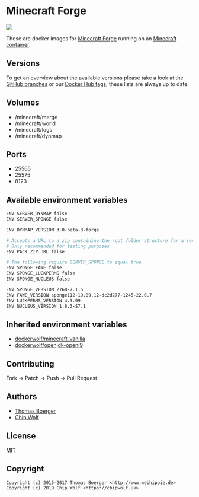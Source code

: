 # Minecraft Forge

[![](https://images.microbadger.com/badges/image/cwlf/minecraft-forge.svg)](https://microbadger.com/images/cwlf/minecraft-forge)

These are docker images for [Minecraft Forge](http://www.minecraftforge.net) running on an [Minecraft container](https://registry.hub.docker.com/u/cwlf/minecraft-vanilla/).


## Versions

To get an overview about the available versions please take a look at the [GitHub branches](https://github.com/dockerwolf/minecraft-forge/branches/all) or our [Docker Hub tags](https://hub.docker.com/r/cwlf/minecraft-forge/tags/), these lists are always up to date.


## Volumes

* /minecraft/merge
* /minecraft/world
* /minecraft/logs
* /minecraft/dynmap


## Ports

* 25565
* 25575
* 8123


## Available environment variables

```bash
ENV SERVER_DYNMAP false
ENV SERVER_SPONGE false

ENV DYNMAP_VERSION 3.0-beta-3-forge

# Accepts a URL to a zip containing the root folder structure for a server pack
# Only recommended for testing purposes
ENV PACK_ZIP_URL false

# The following require SERVER_SPONGE to equal true
ENV SPONGE_FAWE false
ENV SPONGE_LUCKPERMS false
ENV SPONGE_NUCLEUS false

ENV SPONGE_VERSION 2768-7.1.5
ENV FAWE_VERSION sponge112-19.09.12-dc2d277-1245-22.0.7
ENV LUCKPERMS_VERSION 4.3.99
ENV NUCLEUS_VERSION 1.8.3-S7.1
```


## Inherited environment variables

* [dockerwolf/minecraft-vanilla](https://github.com/dockerwolf/minecraft-vanilla#available-environment-variables)
* [dockerwolf/openjdk-openj9](https://github.com/dockerwolf/openjdk-openj9#available-environment-variables)


## Contributing

Fork -> Patch -> Push -> Pull Request


## Authors

* [Thomas Boerger](https://github.com/tboerger)
* [Chip Wolf](https://github.com/chipwolf)

## License

MIT


## Copyright

```
Copyright (c) 2015-2017 Thomas Boerger <http://www.webhippie.de>
Copyright (c) 2019 Chip Wolf <https://chipwolf.uk>
```
